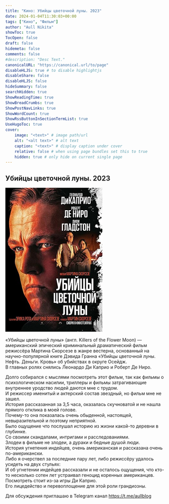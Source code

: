 ```yaml
---
title: "Кино: Убийцы цветочной луны. 2023"
date: 2024-01-04T11:30:03+00:00
tags: ["Кино", "Фильм"]
author: "Aull Nikita"
showToc: true
TocOpen: false
draft: false
hidemeta: false
comments: false
#description: "Desc Text."
canonicalURL: "https://canonical.url/to/page"
disableHLJS: true # to disable highlightjs
disableShare: false
disableHLJS: false
hideSummary: false
searchHidden: true
ShowReadingTime: true
ShowBreadCrumbs: true
ShowPostNavLinks: true
ShowWordCount: true
ShowRssButtonInSectionTermList: true
UseHugoToc: true
cover:
    image: "<text>" # image path/url
    alt: "<alt text>" # alt text
    caption: "<text>" # display caption under cover
    relative: false # when using page bundles set this to true
    hidden: true # only hide on current single page
---
```


## Убийцы цветочной луны. 2023

![luna](/das-kino/luna.jpg 'luna')

«Убийцы цветочной луны» (англ. Killers of the Flower Moon) — американский эпический криминальный драматический фильм режиссёра Мартина Скорсезе в жанре вестерна, основанный на научно-популярной книге Дэвида Гранна «Убийцы цветочной луны. Нефть. Деньги. Кровь» об убийствах в округе Осейдж.   
В главных ролях снялись Леонардо Ди Каприо и Роберт Де Ниро.

Долго собирался с мыслями посмотреть этот фильм, так как фильмы о психологическом насилии, триллеры и фильмы затрагивающие внутреннее уродство людей даются мне с трудом.   
И режиссер именитый и актерский состав звездный, но фильм мне не зашел.   
История рассказанная за 3,5 часа, оказалась скучноватой и не нашла прямого отклика в моей голове.   
Почему-то она показалась очень обыденной, настоящей, невыразительной и поэтому неприятной.   
Было ощущение что послушал историю из жизни какой-то деревни в глубинке.   
Со своими скандалами, интригами и расследованиями.   
Злодеи в фильме не злодеи, а дураки и бедные душой люди.   
История угнетения индейцев, очень американская и рассказана очень по-американски.   
Либо я очерствел за последние пару лет, либо режиссёру удалось усидеть на двух стульях:   
И об угнетении индейцев рассказали и не осталось ощущения, что кто-то несколько сотен лет устраивал геноцид коренных американцев.   
Посмотреть стоит из-за игры Ди Каприо.   
Его лицедейство и перевоплощение для этой роли грандиозны.   


Для обсуждения приглашаю в Telegram канал https://t.me/aullblog


